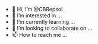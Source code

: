 - 👋 Hi, I’m @CBRepsol
- 👀 I’m interested in ...
- 🌱 I’m currently learning ...
- 💞️ I’m looking to collaborate on ...
- 📫 How to reach me ...

<!---
CBRepsol/CBRepsol is a ✨ special ✨ repository because its `README.md` (this file) appears on your GitHub profile.
You can click the Preview link to take a look at your changes.
--->
